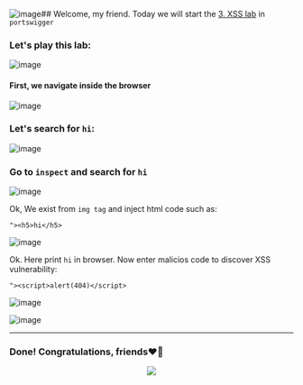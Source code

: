![image](https://github.com/user-attachments/assets/0df4d618-dc10-4136-b45c-94f7f7ceccf3)## Welcome, my friend. Today we will start the [3. XSS lab](https://portswigger.net/web-security/cross-site-scripting/dom-based/lab-document-write-sink) in ```portswigger```
### Let's play this lab:

![image](https://github.com/user-attachments/assets/880167ad-c1f4-4fd3-af85-49a7e35881a7)

#### First, we navigate inside the browser

![image](https://github.com/user-attachments/assets/28770df9-582b-4e52-9e84-f3d1f4e0b537)

### Let's search for ```hi```:

![image](https://github.com/user-attachments/assets/a0495654-a7fb-487c-8089-1199c9f09bd1)


### Go to ```inspect``` and search for ```hi```

![image](https://github.com/user-attachments/assets/40427051-b0ab-4087-aa48-27abfeb940c3)

Ok, We exist from ```img tag``` and inject html code such as:

```
"><h5>hi</h5>
```

![image](https://github.com/user-attachments/assets/26732e1b-69c2-4f0e-806d-7581e31f9dee)


Ok. Here print ```hi``` in browser. Now enter malicios code to discover XSS vulnerability:

```
"><script>alert(404)</script>
```

![image](https://github.com/user-attachments/assets/fe8be4f9-331a-4f24-9988-9b69fa4248b3)


![image](https://github.com/user-attachments/assets/8bf578f3-96a5-458d-8260-f9c43871adbc)


-------

### Done! Congratulations, friends❤️‍🔥


<p align="center">
<img src="https://github.com/user-attachments/assets/15a03813-a959-4628-9018-708548137ba0" >
</p>
